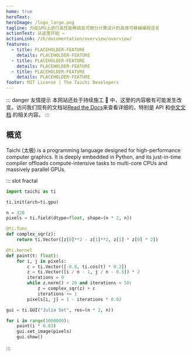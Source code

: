 ```yaml
---
home: true
heroText:
heroImage: /logo_large.png
tagline: 为在GPU上进行高性能稀疏及可微分计算设计的高效可移植编程语言
actionText: 从这里开始 →
actionLink: /zh/documentation/overview/overview/
features:
  - title: PLACEHOLDER-FEATURE
    details: PLACEHOLDER-FEATURE
  - title: PLACEHOLDER-FEATURE
    details: PLACEHOLDER-FEATURE
  - title: PLACEHOLDER-FEATURE
    details: PLACEHOLDER-FEATURE
footer: MIT License | The Taichi Developers
---
```


::: danger 友情提示 <Badge text="beta" type="warning"/>
本网站还处于持续施工 🚧 中，这里的内容极有可能发生改变。访问我们现有的文档站[Read the Docs](https://taichi.readthedocs.io/)来查看详细的，特别是 API 和[中文文档](https://taichi.readthedocs.io/zh_CN/latest/) 的相关内容。
:::

## 概览

Taichi (太极) is a programming language designed for high-performance computer graphics. It is deeply embedded in Python, and its just-in-time compiler offloads compute-intensive tasks to multi-core CPUs and massively parallel GPUs.

<Index-Branding/>

::: slot fractal
```python {1}
import taichi as ti

ti.init(arch=ti.gpu)

n = 320
pixels = ti.field(dtype=float, shape=(n * 2, n))

@ti.func
def complex_sqr(z):
    return ti.Vector([z[0]**2 - z[1]**2, z[1] * z[0] * 2])

@ti.kernel
def paint(t: float):
    for i, j in pixels:
        c = ti.Vector([-0.8, ti.cos(t) * 0.2])
        z = ti.Vector([i / n - 1, j / n - 0.5]) * 2
        iterations = 0
        while z.norm() < 20 and iterations < 50:
            z = complex_sqr(z) + c
            iterations += 1
        pixels[i, j] = 1 - iterations * 0.02

gui = ti.GUI("Julia Set", res=(n * 2, n))

for i in range(1000000):
    paint(i * 0.03)
    gui.set_image(pixels)
    gui.show()
```
:::
